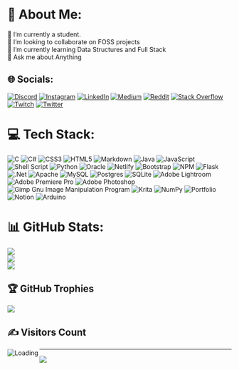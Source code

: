 # 💫 About Me:
🔭 I’m currently a student.<br>👯 I’m looking to collaborate on FOSS projects<br>🌱 I’m currently learning Data Structures and Full Stack<br>💬 Ask me about Anything

## 🌐 Socials:
[![Discord](https://img.shields.io/badge/Discord-%237289DA.svg?logo=discord&logoColor=white)](htttps://discord.gg/Akira-Arashikage#2618) [![Instagram](https://img.shields.io/badge/Instagram-%23E4405F.svg?logo=Instagram&logoColor=white)](https://instagram.com/j.m.v.r.p) [![LinkedIn](https://img.shields.io/badge/LinkedIn-%230077B5.svg?logo=linkedin&logoColor=white)](https://linkedin.com/in/vishal-rashmika-838985228) [![Medium](https://img.shields.io/badge/Medium-12100E?logo=medium&logoColor=white)](https://medium.com/@VishalRashmika) [![Reddit](https://img.shields.io/badge/Reddit-%23FF4500.svg?logo=Reddit&logoColor=white)](https://reddit.com/user/j.m.v.r.p) [![Stack Overflow](https://img.shields.io/badge/-Stackoverflow-FE7A16?logo=stack-overflow&logoColor=white)](https://stackoverflow.com/users/18637594/vishalrashmika) [![Twitch](https://img.shields.io/badge/Twitch-%239146FF.svg?logo=Twitch&logoColor=white)](https://twitch.tv/vishalrashmika) [![Twitter](https://img.shields.io/badge/Twitter-%231DA1F2.svg?logo=Twitter&logoColor=white)](https://twitter.com/Vishal_Rashmika) 

# 💻 Tech Stack:
![C](https://img.shields.io/badge/c-%2300599C.svg?style=for-the-badge&logo=c&logoColor=white) ![C#](https://img.shields.io/badge/c%23-%23239120.svg?style=for-the-badge&logo=c-sharp&logoColor=white) ![CSS3](https://img.shields.io/badge/css3-%231572B6.svg?style=for-the-badge&logo=css3&logoColor=white) ![HTML5](https://img.shields.io/badge/html5-%23E34F26.svg?style=for-the-badge&logo=html5&logoColor=white) ![Markdown](https://img.shields.io/badge/markdown-%23000000.svg?style=for-the-badge&logo=markdown&logoColor=white) ![Java](https://img.shields.io/badge/java-%23ED8B00.svg?style=for-the-badge&logo=java&logoColor=white) ![JavaScript](https://img.shields.io/badge/javascript-%23323330.svg?style=for-the-badge&logo=javascript&logoColor=%23F7DF1E) ![Shell Script](https://img.shields.io/badge/shell_script-%23121011.svg?style=for-the-badge&logo=gnu-bash&logoColor=white) ![Python](https://img.shields.io/badge/python-3670A0?style=for-the-badge&logo=python&logoColor=ffdd54) ![Oracle](https://img.shields.io/badge/Oracle-F80000?style=for-the-badge&logo=oracle&logoColor=white) ![Netlify](https://img.shields.io/badge/netlify-%23000000.svg?style=for-the-badge&logo=netlify&logoColor=#00C7B7) ![Bootstrap](https://img.shields.io/badge/bootstrap-%23563D7C.svg?style=for-the-badge&logo=bootstrap&logoColor=white) ![NPM](https://img.shields.io/badge/NPM-%23000000.svg?style=for-the-badge&logo=npm&logoColor=white) ![Flask](https://img.shields.io/badge/flask-%23000.svg?style=for-the-badge&logo=flask&logoColor=white) ![.Net](https://img.shields.io/badge/.NET-5C2D91?style=for-the-badge&logo=.net&logoColor=white) ![Apache](https://img.shields.io/badge/apache-%23D42029.svg?style=for-the-badge&logo=apache&logoColor=white) ![MySQL](https://img.shields.io/badge/mysql-%2300f.svg?style=for-the-badge&logo=mysql&logoColor=white) ![Postgres](https://img.shields.io/badge/postgres-%23316192.svg?style=for-the-badge&logo=postgresql&logoColor=white) ![SQLite](https://img.shields.io/badge/sqlite-%2307405e.svg?style=for-the-badge&logo=sqlite&logoColor=white) ![Adobe Lightroom](https://img.shields.io/badge/Adobe%20Lightroom-31A8FF.svg?style=for-the-badge&logo=Adobe%20Lightroom&logoColor=white) ![Adobe Premiere Pro](https://img.shields.io/badge/Adobe%20Premiere%20Pro-9999FF.svg?style=for-the-badge&logo=Adobe%20Premiere%20Pro&logoColor=white) ![Adobe Photoshop](https://img.shields.io/badge/adobephotoshop-%2331A8FF.svg?style=for-the-badge&logo=adobephotoshop&logoColor=white) ![Gimp Gnu Image Manipulation Program](https://img.shields.io/badge/Gimp-657D8B?style=for-the-badge&logo=gimp&logoColor=FFFFFF) ![Krita](https://img.shields.io/badge/Krita-203759?style=for-the-badge&logo=krita&logoColor=EEF37B) ![NumPy](https://img.shields.io/badge/numpy-%23013243.svg?style=for-the-badge&logo=numpy&logoColor=white) ![Portfolio](https://img.shields.io/badge/Portfolio-%23000000.svg?style=for-the-badge&logo=firefox&logoColor=#FF7139) ![Notion](https://img.shields.io/badge/Notion-%23000000.svg?style=for-the-badge&logo=notion&logoColor=white) ![Arduino](https://img.shields.io/badge/-Arduino-00979D?style=for-the-badge&logo=Arduino&logoColor=white)
# 📊 GitHub Stats:
![](https://github-readme-stats.vercel.app/api?username=VishalRashmika&theme=onedark&hide_border=false&include_all_commits=true&count_private=true)<br/>
![](https://github-readme-streak-stats.herokuapp.com/?user=VishalRashmika&theme=onedark&hide_border=false)<br/>
![](https://github-readme-stats.vercel.app/api/top-langs/?username=VishalRashmika&theme=onedark&hide_border=false&include_all_commits=true&count_private=true&layout=compact)

## 🏆 GitHub Trophies
![](https://github-profile-trophy.vercel.app/?username=VishalRashmika&theme=onedark&no-frame=false&no-bg=false&margin-w=4)

## ✍️ Visitors Count 
<img align="left" src = "https://profile-counter.glitch.me/VishalRashmika/count.svg" alt ="Loading">

---
[![](https://visitcount.itsvg.in/api?id=VishalRashmika&icon=0&color=0)](https://visitcount.itsvg.in)
